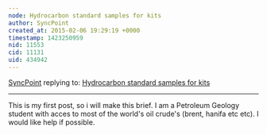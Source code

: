 ```yaml
---
node: Hydrocarbon standard samples for kits
author: SyncPoint
created_at: 2015-02-06 19:29:19 +0000
timestamp: 1423250959
nid: 11553
cid: 11131
uid: 434942
---
```




[SyncPoint](../profile/SyncPoint) replying to: [Hydrocarbon standard samples for kits](../notes/gretchengehrke/02-04-2015/hydrocarbon-standard-samples-for-kits)

----
This is my first post, so i will make this brief. I am a Petroleum Geology student with acces to most of the world's oil crude's (brent, hanifa etc etc). I would like help if possible. 
